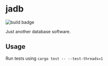 # jadb
![build badge](https://img.shields.io/github/workflow/status/simonpla/jadb/Run%20Tests)

Just another database software.

## Usage
Run tests using `cargo test -- --test-threads=1`
